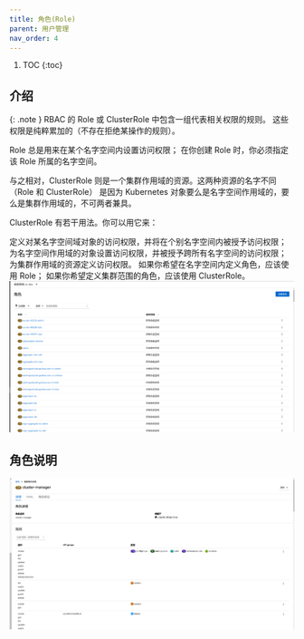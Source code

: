 ```yaml
---
title: 角色(Role)
parent: 用户管理
nav_order: 4
---
```


1. TOC
{:toc}

## 介绍

{: .note }
RBAC 的 Role 或 ClusterRole 中包含一组代表相关权限的规则。 这些权限是纯粹累加的（不存在拒绝某操作的规则）。

Role 总是用来在某个名字空间内设置访问权限； 在你创建 Role 时，你必须指定该 Role 所属的名字空间。

与之相对，ClusterRole 则是一个集群作用域的资源。这两种资源的名字不同（Role 和 ClusterRole） 是因为 Kubernetes 对象要么是名字空间作用域的，要么是集群作用域的，不可两者兼具。

ClusterRole 有若干用法。你可以用它来：

定义对某名字空间域对象的访问权限，并将在个别名字空间内被授予访问权限；
为名字空间作用域的对象设置访问权限，并被授予跨所有名字空间的访问权限；
为集群作用域的资源定义访问权限。
如果你希望在名字空间内定义角色，应该使用 Role； 如果你希望定义集群范围的角色，应该使用 ClusterRole。
![](imgs/roles.png)


## 角色说明

![](imgs/role.png)